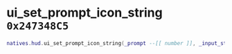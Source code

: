 # ui_set_prompt_icon_string `0x247348C5`

```lua
natives.hud.ui_set_prompt_icon_string(_prompt --[[ number ]], _input_string --[[ string ]])
```
